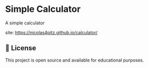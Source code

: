 # Simple Calculator

A simple calculator

site: https://nicolas4pitz.github.io/calculator/

## 📄 License

This project is open source and available for educational purposes.
